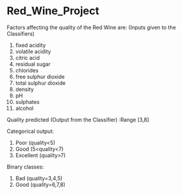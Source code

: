 # Red_Wine_Project
 
Factors affecting the quality of the Red Wine are: (Inputs given to the Classifiers)
1.	fixed acidity
2.	volatile acidity
3.	citric acid
4.	residual sugar
5.	chlorides
6.	free sulphur dioxide
7.	total sulphur dioxide
8.	density
9.	pH
10.	sulphates
11.	alcohol


Quality predicted (Output from the Classifier) :Range [3,8]


Categorical output: 
1.	Poor (quality<5)
2.	Good (5<quality<7)
3.	Excellent (quality>7)


Binary classes:
1.	Bad (quality=3,4,5)
2.	Good (quality=6,7,8)
